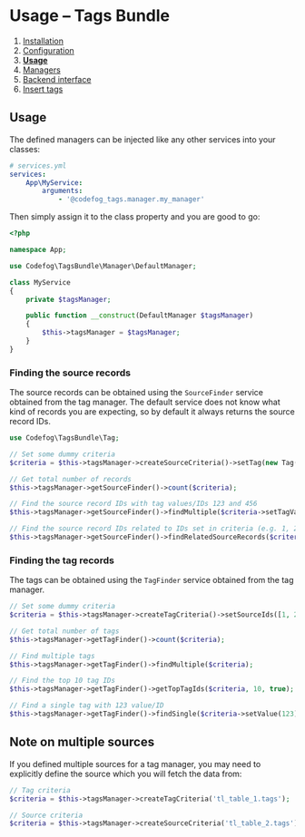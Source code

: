 # Usage – Tags Bundle

1. [Installation](01-installation.md)
2. [Configuration](02-config.md)
3. [**Usage**](03-usage.md)
4. [Managers](04-managers.md)
5. [Backend interface](05-backend.md)
6. [Insert tags](06-insert-tags.md)

## Usage

The defined managers can be injected like any other services into your classes:

```yaml
# services.yml
services:
    App\MyService:
        arguments:
            - '@codefog_tags.manager.my_manager'
```

Then simply assign it to the class property and you are good to go: 

```php
<?php

namespace App;

use Codefog\TagsBundle\Manager\DefaultManager;

class MyService
{
    private $tagsManager;

    public function __construct(DefaultManager $tagsManager)
    {
        $this->tagsManager = $tagsManager;    
    }
}
```

### Finding the source records

The source records can be obtained using the `SourceFinder` service obtained from the tag manager. The default service 
does not know what kind of records you are expecting, so by default it always returns the source record IDs.

```php
use Codefog\TagsBundle\Tag;

// Set some dummy criteria
$criteria = $this->tagsManager->createSourceCriteria()->setTag(new Tag(123, 'foobar'));

// Get total number of records
$this->tagsManager->getSourceFinder()->count($criteria);

// Find the source record IDs with tag values/IDs 123 and 456
$this->tagsManager->getSourceFinder()->findMultiple($criteria->setTagValues([123, 456]));

// Find the source record IDs related to IDs set in criteria (e.g. 1, 2, 3) 
$this->tagsManager->getSourceFinder()->findRelatedSourceRecords($criteria->setIds([1, 2, 3]));
``` 

### Finding the tag records

The tags can be obtained using the `TagFinder` service obtained from the tag manager.

```php
// Set some dummy criteria
$criteria = $this->tagsManager->createTagCriteria()->setSourceIds([1, 2, 3]);

// Get total number of tags
$this->tagsManager->getTagFinder()->count($criteria);

// Find multiple tags
$this->tagsManager->getTagFinder()->findMultiple($criteria);

// Find the top 10 tag IDs 
$this->tagsManager->getTagFinder()->getTopTagIds($criteria, 10, true);

// Find a single tag with 123 value/ID
$this->tagsManager->getTagFinder()->findSingle($criteria->setValue(123));
``` 

## Note on multiple sources

If you defined multiple sources for a tag manager, you may need to explicitly define the source which you will
fetch the data from:

```php
// Tag criteria
$criteria = $this->tagsManager->createTagCriteria('tl_table_1.tags');

// Source criteria
$criteria = $this->tagsManager->createSourceCriteria('tl_table_2.tags');
``` 
